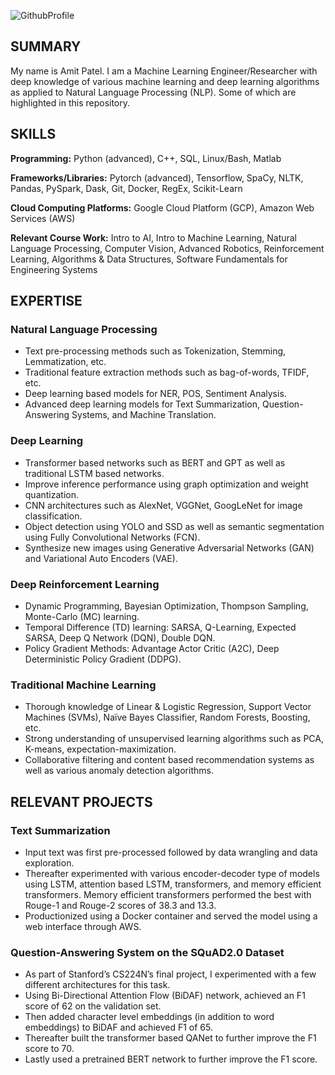 ![GithubProfile](https://user-images.githubusercontent.com/23042512/117491618-47e87700-af25-11eb-9164-b06f11bac5f2.png)

## SUMMARY
My name is Amit Patel. I am a Machine Learning Engineer/Researcher with deep knowledge of various machine learning and deep learning algorithms as applied to Natural Language Processing (NLP). Some of which are highlighted in this repository.

## SKILLS
**Programming:** Python (advanced), C++, SQL, Linux/Bash, Matlab  

**Frameworks/Libraries:** Pytorch (advanced), Tensorflow, SpaCy, NLTK, Pandas, PySpark, Dask, Git, Docker, RegEx, Scikit-Learn  

**Cloud Computing Platforms:** Google Cloud Platform (GCP), Amazon Web Services (AWS)  

**Relevant Course Work:** Intro to AI, Intro to Machine Learning, Natural Language Processing, Computer Vision, Advanced Robotics,
Reinforcement Learning, Algorithms & Data Structures, Software Fundamentals for Engineering Systems  

## EXPERTISE
### Natural Language Processing
- Text pre-processing methods such as Tokenization, Stemming, Lemmatization, etc.
- Traditional feature extraction methods such as bag-of-words, TFIDF, etc.
- Deep learning based models for NER, POS, Sentiment Analysis.
- Advanced deep learning models for Text Summarization, Question-Answering Systems, and Machine Translation.

### Deep Learning
- Transformer based networks such as BERT and GPT as well as traditional LSTM based networks.
- Improve inference performance using graph optimization and weight quantization.
- CNN architectures such as AlexNet, VGGNet, GoogLeNet for image classification.
- Object detection using YOLO and SSD as well as semantic segmentation using Fully Convolutional Networks (FCN).
- Synthesize new images using Generative Adversarial Networks (GAN) and Variational Auto Encoders (VAE).

### Deep Reinforcement Learning
- Dynamic Programming, Bayesian Optimization, Thompson Sampling, Monte-Carlo (MC) learning.
- Temporal Difference (TD) learning: SARSA, Q-Learning, Expected SARSA, Deep Q Network (DQN), Double DQN.
- Policy Gradient Methods: Advantage Actor Critic (A2C), Deep Deterministic Policy Gradient (DDPG).

### Traditional Machine Learning
- Thorough knowledge of Linear & Logistic Regression, Support Vector Machines (SVMs), Naïve Bayes Classifier, Random Forests,
Boosting, etc.
- Strong understanding of unsupervised learning algorithms such as PCA, K-means, expectation-maximization.
- Collaborative filtering and content based recommendation systems as well as various anomaly detection algorithms.

<!-- ### Autonomous Vehicle Path Planning and Control
- Behavior planning (in structured environments) using cost function based finite state machines as well as in (unstructured environments) using A* search algorithm.
- Machine learning based environmental prediction and trajectory generation using jerk minimization techniques.
- Control: proportional-integrate-derivative (PID), Linear Quadratic Regulator (LQR), and Model Predictive Control (MPC)
-->

## RELEVANT PROJECTS
### Text Summarization
- Input text was first pre-processed followed by data wrangling and data exploration.
- Thereafter experimented with various encoder-decoder type of models using LSTM, attention based LSTM, transformers, and memory efficient transformers. Memory efficient transformers performed the best with Rouge-1 and Rouge-2 scores of 38.3 and 13.3.
- Productionized using a Docker container and served the model using a web interface through AWS.

### Question-Answering System on the SQuAD2.0 Dataset
- As part of Stanford’s CS224N’s final project, I experimented with a few different architectures for this task.
- Using Bi-Directional Attention Flow (BiDAF) network, achieved an F1 score of 62 on the validation set.
- Then added character level embeddings (in addition to word embeddings) to BiDAF and achieved F1 of 65.
- Thereafter built the transformer based QANet to further improve the F1 score to 70.
- Lastly used a pretrained BERT network to further improve the F1 score.

<!-- ### Banana Collection Agent (Fall 2018)
- Trained a robot to pick the maximum number of good bananas while avoiding bad bananas.
- Received a reward of +1 for picking a good banana and -1 for picking a bad banana.
- State augmentation by including previous observations to transform the problem from POMDP to MDP.
- Trained the agent (end-to-end) from raw pixels to q-values using CNN based double DQN learning algorithm.
- For faster training, batch normalization technique was used.
- Trained using PyTorch on Google Cloud, achieving a 100-episode average reward of 12.

### Image Segmentation (part of Udacity-Lyft Perception Challenge) (Fall 2017)
- Developed a deep learning based image segmentation system to detect vehicles and road surfaces.
- FCN was used as the segmentation network, and its encoder network was built using VGG16.
- Replaced fully connected output layers of VGG16 with fully convolutional layers.
- Decoded VGG output back to the input dimensions using learnable transposed convolutional layers.
- Used skip connections to improve detection resolution.
- Used Bayesian optimization to search for the optimal regularization hyperparameter.
- Trained using TensorFlow on Google Cloud. Final test set FScore was 0.86.

### Road Traffic Sign Classification (German Traffic Signs Dataset) (Fall 2016)
- Deep learning based image classification system to detect 43 different types of roads signs.
- Network built using two convolutional layers (each followed by maxpool and relu non-linearity), followed by three fully-connected layers.
- Weight-decay and dropout were used for regularization.
- Final layer outputs Softmax probabilities, and Adam optimizer was used to train the network.
- Split data in to training, validation, and test sets. Preprocessed input images such that they spanned from 0 to 1; and for improved training, Glorot’s method was used to initialize the network weights.

### Implemented Backpropagation Algorithm for Various Network Types (Spring 2017)
- Using Numpy, implemented forward and backward passes for fully connected neural network, convolutional neural network (CNN), recurrent neural network (RNN), and Long Short-Term Memory (LSTM).
- Generated adversarial examples by computing the gradient of the loss function with respect to the input image pixels.
- Computed saliency maps and class visualizations to understand how different layers and neurons in the network learn.

### Path Planner for Highway Driving (part of Udacity-Bosch path planning challenge) (Fall 2017)
- Finite state machine based behavior planner and smooth trajectory generation using spline functions.
- State transition was determined using a cost function that included distance to other vehicles, ride comfort (i.e. minimize jerk), and speed. Controlled steering angle and vehicle acceleration to minimize this cost function.
- The planner was implemented in C++ and was one of the top 25 winners in the challenge.
 -->
